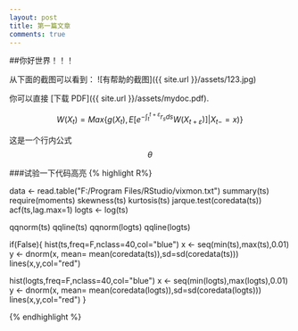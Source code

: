 ```yaml
---
layout: post
title: 第一篇文章
comments: true
---
```





##你好世界！！！

从下面的截图可以看到：
![有帮助的截图]({{ site.url }}/assets/123.jpg)

你可以直接 [下载 PDF]({{ site.url }}/assets/mydoc.pdf).



$$
W({X_t}) =Max\{ g(X_t),{E}[{e^{ - \int_t^{t + \varepsilon } {{r_s}} ds}}W({X_{t + \varepsilon }})]|{X_{t - }} = x)\}
$$

这是一个行内公式$$\theta$$


###试验一下代码高亮
{% highlight R%}

data <- read.table("F:/Program Files/RStudio/vixmon.txt")
summary(ts)
require(moments)
skewness(ts)
kurtosis(ts)
jarque.test(coredata(ts))
acf(ts,lag.max=1)
logts <- log(ts)

qqnorm(ts)
qqline(ts)
qqnorm(logts)
qqline(logts)

if(False){
hist(ts,freq=F,nclass=40,col="blue")
x <- seq(min(ts),max(ts),0.01)
y <- dnorm(x, mean= mean(coredata(ts)),sd=sd(coredata(ts)))
lines(x,y,col="red")

hist(logts,freq=F,nclass=40,col="blue")
x <- seq(min(logts),max(logts),0.01)
y <- dnorm(x, mean= mean(coredata(logts)),sd=sd(coredata(logts)))
lines(x,y,col="red")
}

{% endhighlight %}